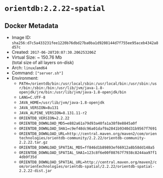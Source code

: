 # `orientdb:2.2.22-spatial`

## Docker Metadata

- Image ID: `sha256:d7c5a433231fee1220b76dbd27ba0ba1d9208144d7f755ee95aceb4342a8d57c`
- Created: `2017-06-28T20:07:30.206253206Z`
- Virtual Size: ~ 150.76 Mb  
  (total size of all layers on-disk)
- Arch: `linux`/`amd64`
- Command: `["server.sh"]`
- Environment:
  - `PATH=/orientdb/bin:/usr/local/sbin:/usr/local/bin:/usr/sbin:/usr/bin:/sbin:/bin:/usr/lib/jvm/java-1.8-openjdk/jre/bin:/usr/lib/jvm/java-1.8-openjdk/bin`
  - `LANG=C.UTF-8`
  - `JAVA_HOME=/usr/lib/jvm/java-1.8-openjdk`
  - `JAVA_VERSION=8u131`
  - `JAVA_ALPINE_VERSION=8.131.11-r2`
  - `ORIENTDB_VERSION=2.2.22`
  - `ORIENTDB_DOWNLOAD_MD5=e882a61a79d93a40fa1a38f8e8845a0f`
  - `ORIENTDB_DOWNLOAD_SHA1=c9ef48dc96a01daf9a2841b9340d31b9567f7691`
  - `ORIENTDB_DOWNLOAD_URL=http://central.maven.org/maven2/com/orientechnologies/orientdb-community/2.2.22/orientdb-community-2.2.22.tar.gz`
  - `ORIENTDB_DOWNLOAD_SPATIAL_MD5=ff846d1b89893ef66912a8b58dd148a5`
  - `ORIENTDB_DOWNLOAD_SPATIAL_SHA1=123c8f6e00f08767f7938c8244aa97f14db9f35d`
  - `ORIENTDB_DOWNLOAD_SPATIAL_URL=http://central.maven.org/maven2/com/orientechnologies/orientdb-spatial/2.2.22/orientdb-spatial-2.2.22-dist.jar`

